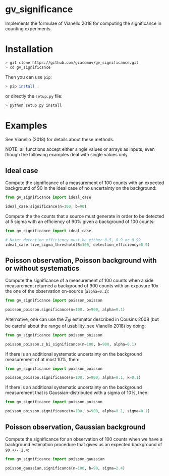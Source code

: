 # gv_significance
Implements the formulae of Vianello 2018 for computing the significance in 
counting experiments.

# Installation

```bash
> git clone https://github.com/giacomov/gv_significance.git
> cd gv_significance
```

Then you can use `pip`:

```bash
> pip install .
```

or directly the `setup.py` file:

```bash
> python setup.py install
```

# Examples
See Vianello (2018) for details about these methods.

NOTE: all functions accept either single values or arrays as inputs, even 
though the following examples deal with single values only.

## Ideal case
Compute the significance of a measurement of 100 counts with an expected 
background of 90 in the ideal case of no uncertainty on the background:

```python
from gv_significance import ideal_case

ideal_case.significance(n=100, b=90)
```

Compute the the counts that a source must generate in order to be detected 
at 5 sigma with an efficiency of 90% given a background of 100 counts:

```python
from gv_significance import ideal_case

# Note: detection_efficiency must be either 0.5, 0.9 or 0.99
ideal_case.five_sigma_threshold(B=100, detection_efficiency=0.9)
```

## Poisson observation, Poisson background with or without systematics

Compute the significance of a measurement of 100 counts when a side measurement
returned a background of 900 counts with an exposure 10x the one of the observation
on-source (`alpha=0.1`):

```python
from gv_significance import poisson_poisson

poisson_poisson.significance(n=100, b=900, alpha=0.1)
```

Alternative, one can use the $Z_Bi$ estimator described in Cousins 2008 (but be 
careful about the range of usability, see Vianello 2018) by doing:

```python
from gv_significance import poisson_poisson

poisson_poisson.z_bi_significance(n=100, b=900, alpha=0.1)
```

If there is an additional systematic uncertainty on the background measurement of 
at most 10%, then:

```python
from gv_significance import poisson_poisson

poisson_poisson.significance(n=100, b=900, alpha=0.1, k=0.1)
```

If there is an additional systematic uncertainty on the background measurement
that is Gaussian-distributed with a sigma of 10%, then:

```python
from gv_significance import poisson_poisson

poisson_poisson.significance(n=100, b=900, alpha=0.1, sigma=0.1)
```

## Poisson observation, Gaussian background
Compute the significance for an observation of 100 counts when we have a
background estimation procedure that gives us an expected background of
`90 +/- 2.4`:

```python
from gv_significance import poisson_gaussian

poisson_gaussian.significance(n=100, b=90, sigma=2.4)
```
